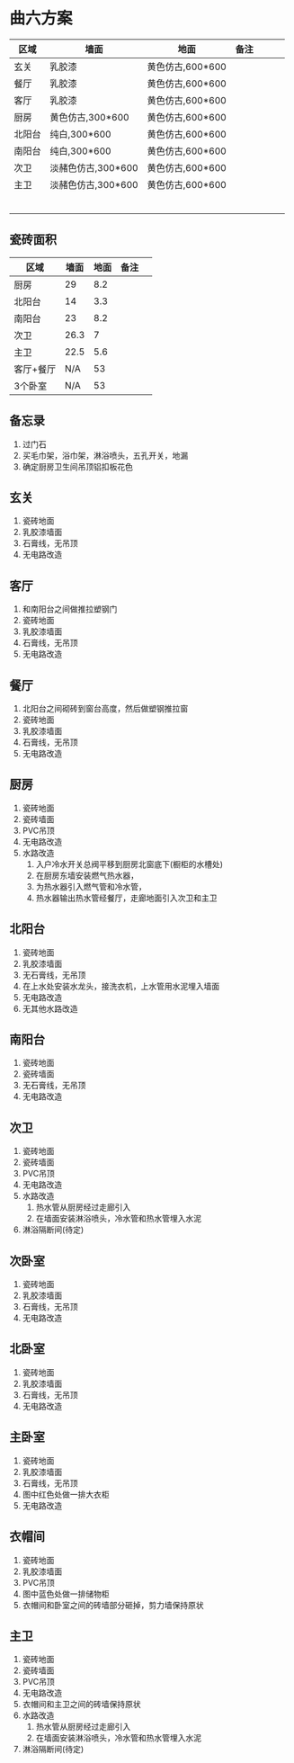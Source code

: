 # 曲六方案

|  区域|  墙面              |  地面           |备注|       |       |      |
| ---- | ----              |-----           |------|-------|-------|-------|
| 玄关  | 乳胶漆            | 黄色仿古,600*600  |      |       |       |       |
| 餐厅  | 乳胶漆            | 黄色仿古,600*600  |      |       |       |       |
| 客厅  | 乳胶漆            | 黄色仿古,600*600  |      |       |       |       |
| 厨房  | 黄色仿古,300*600  | 黄色仿古,600*600  |      |       |       |       |
| 北阳台| 纯白,300*600      | 黄色仿古,600*600  |      |       |       |       |
| 南阳台| 纯白,300*600      | 黄色仿古,600*600  |      |       |       |       |
| 次卫 | 淡赭色仿古,300*600  | 黄色仿古,600*600  |      |       |       |       |
| 主卫 | 淡赭色仿古,300*600  | 黄色仿古,600*600  |      |       |       |       |
|   |                     |                  |      |       |       |       |
|   |                   |            |      |       |       |       |
|   |                   |            |      |       |       |       |
|   |                   |            |      |       |       |       |
|   |                   |            |      |       |       |       |
|   |                   |            |      |       |       |       |


## 瓷砖面积
|  区域     |  墙面  | 地面 |备注|       |   
| ----     | ---- |---  |------|------|
| 厨房      | 29   |8.2  |      |     |  
| 北阳台    | 14   |3.3  |      |     |     
| 南阳台    | 23   |8.2  |      |     |
| 次卫      | 26.3|7    |      |      |
| 主卫      | 22.5|5.6  |      |       |
| 客厅+餐厅  | N/A |53  |      |        |
| 3个卧室   | N/A |53  |      |        |




## 备忘录
1. 过门石
1. 买毛巾架，浴巾架，淋浴喷头，五孔开关，地漏
1. 确定厨房卫生间吊顶铝扣板花色



## 玄关
1. 瓷砖地面
1. 乳胶漆墙面
1. 石膏线，无吊顶
1. 无电路改造

## 客厅
1. 和南阳台之间做推拉塑钢门
1. 瓷砖地面
1. 乳胶漆墙面
1. 石膏线，无吊顶
1. 无电路改造

## 餐厅
1. 北阳台之间砌砖到窗台高度，然后做塑钢推拉窗
1. 瓷砖地面
1. 乳胶漆墙面
1. 石膏线，无吊顶
1. 无电路改造


## 厨房
1. 瓷砖地面
1. 瓷砖墙面
1. PVC吊顶
1. 无电路改造
1. 水路改造
    1. 入户冷水开关总阀平移到厨房北窗底下(橱柜的水槽处)
    1. 在厨房东墙安装燃气热水器，
    1. 为热水器引入燃气管和冷水管，
    1. 热水器输出热水管经餐厅，走廊地面引入次卫和主卫

## 北阳台
1. 瓷砖地面
1. 乳胶漆墙面
1. 无石膏线，无吊顶
1. 在上水处安装水龙头，接洗衣机，上水管用水泥埋入墙面
1. 无电路改造
1. 无其他水路改造

## 南阳台
1. 瓷砖地面
1. 瓷砖墙面
1. 无石膏线，无吊顶
1. 无电路改造

## 次卫
1. 瓷砖地面
1. 瓷砖墙面
1. PVC吊顶
1. 无电路改造
1. 水路改造
    1. 热水管从厨房经过走廊引入
    1. 在墙面安装淋浴喷头，冷水管和热水管埋入水泥
1. 淋浴隔断间(待定)

## 次卧室
1. 瓷砖地面
1. 乳胶漆墙面
1. 石膏线，无吊顶
1. 无电路改造

## 北卧室
1. 瓷砖地面
1. 乳胶漆墙面
1. 石膏线，无吊顶
1. 无电路改造

## 主卧室
1. 瓷砖地面
1. 乳胶漆墙面
1. 石膏线，无吊顶
1. 图中红色处做一排大衣柜
1. 无电路改造

## 衣帽间
1. 瓷砖地面
1. 乳胶漆墙面
1. PVC吊顶
1. 图中蓝色处做一排储物柜
1. 衣帽间和卧室之间的砖墙部分砸掉，剪力墙保持原状

## 主卫
1. 瓷砖地面
1. 瓷砖墙面
1. PVC吊顶
1. 无电路改造
1. 衣帽间和主卫之间的砖墙保持原状
1. 水路改造
    1. 热水管从厨房经过走廊引入
    1. 在墙面安装淋浴喷头，冷水管和热水管埋入水泥
1. 淋浴隔断间(待定)


